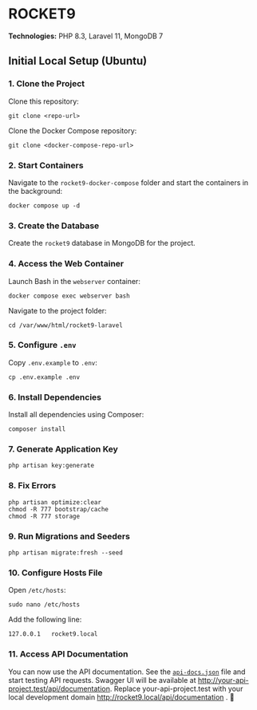 # ROCKET9

**Technologies:** PHP 8.3, Laravel 11, MongoDB 7

## Initial Local Setup (Ubuntu)

### 1. Clone the Project
Clone this repository:

```
git clone <repo-url>
```

Clone the Docker Compose repository:

```
git clone <docker-compose-repo-url>
```

### 2. Start Containers
Navigate to the `rocket9-docker-compose` folder and start the containers in the background:

```
docker compose up -d
```

### 3. Create the Database
Create the `rocket9` database in MongoDB for the project.

### 4. Access the Web Container
Launch Bash in the `webserver` container:

```
docker compose exec webserver bash
```

Navigate to the project folder:

```
cd /var/www/html/rocket9-laravel
```

### 5. Configure `.env`
Copy `.env.example` to `.env`:

```
cp .env.example .env
```

### 6. Install Dependencies
Install all dependencies using Composer:

```
composer install
```

### 7. Generate Application Key
```
php artisan key:generate
```

### 8. Fix Errors
```
php artisan optimize:clear
chmod -R 777 bootstrap/cache
chmod -R 777 storage
```

### 9. Run Migrations and Seeders
```
php artisan migrate:fresh --seed
```

### 10. Configure Hosts File
Open `/etc/hosts`:

```
sudo nano /etc/hosts
```

Add the following line:

```
127.0.0.1   rocket9.local
```

### 11. Access API Documentation
You can now use the API documentation. See the [`api-docs.json`](storage/api-docs/api-docs.json) file and start testing API requests.
Swagger UI will be available at http://your-api-project.test/api/documentation. Replace your-api-project.test with your local development domain http://rocket9.local/api/documentation . 🚀

